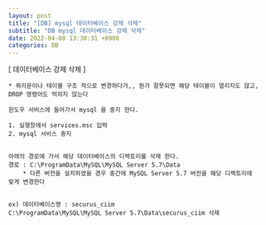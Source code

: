 ```yaml
---
layout: post
title: "[DB] mysql 데이터베이스 강제 삭제"
subtitle: "DB mysql 데이터베이스 강제 삭제"
date: 2022-04-08 13:30:31 +0900
categories: DB
---
```

[ 데이터베이스 강제 삭제 ] 

	* 쿼리문이나 테이블 구조 적으로 변경하다가,, 뭔가 잘못되면 해당 테이블이 열리지도 않고,
	DROP 명령어도 먹히지 않는다

	윈도우 서비스에 들어가서 mysql 을 중지 한다.
	
	1. 실행창에서 services.msc 입력
	2. mysql 서비스 중지


	아래의 경로에 가서 해당 데이터베이스의 디렉토리를 삭제 한다.
	경로 : C:\ProgramData\MySQL\MySQL Server 5.7\Data
		* 다른 버전을 설치하였을 경우 중간에 MySQL Server 5.7 버전을 해당 디렉토리에 맞게 변경한다
	

	ex) 데이터베이스명 : securus_ciim
	C:\ProgramData\MySQL\MySQL Server 5.7\Data\securus_ciim 삭제
